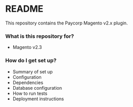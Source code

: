 # README #

This repository contains the Paycorp Magento v2.x plugin.

### What is this repository for? ###

* Magento v2.3

### How do I get set up? ###

* Summary of set up
* Configuration
* Dependencies
* Database configuration
* How to run tests
* Deployment instructions
